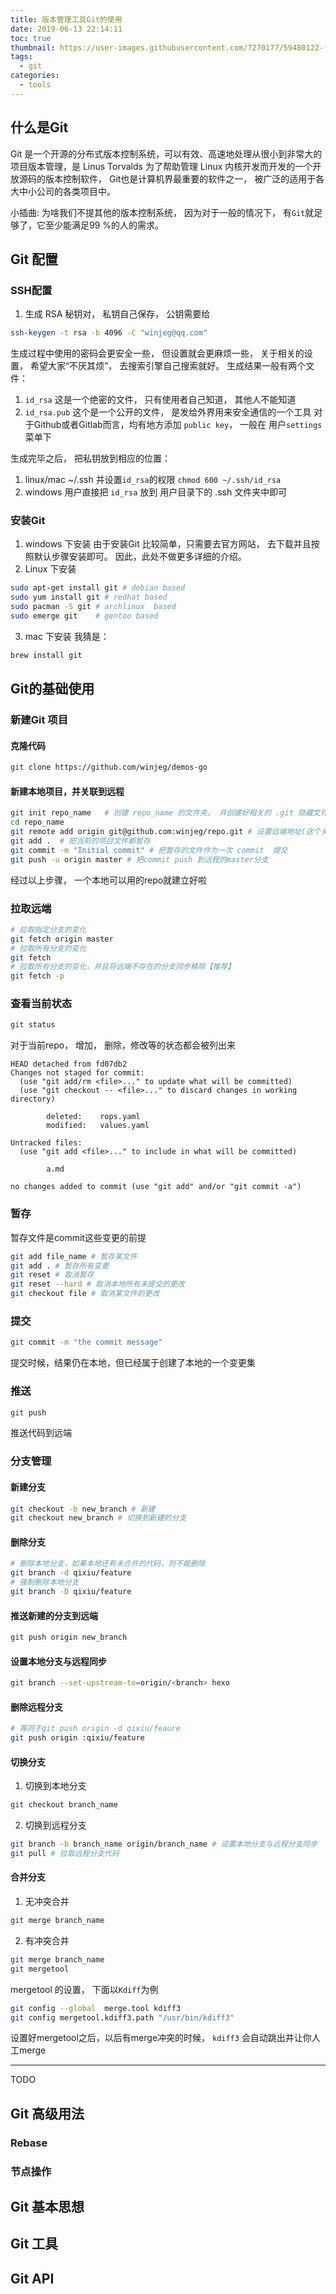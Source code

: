 ```yaml
---
title: 版本管理工具Git的使用
date: 2019-06-13 22:14:11
toc: true
thumbnail: https://user-images.githubusercontent.com/7270177/59480122-fb5ba480-8e91-11e9-9c26-7f8d6d97868a.png
tags:
  - git
categories:
  - tools
---
```


## 什么是Git
Git 是一个开源的分布式版本控制系统，可以有效、高速地处理从很小到非常大的项目版本管理，是 Linus Torvalds 为了帮助管理 Linux 内核开发而开发的一个开放源码的版本控制软件， Git也是计算机界最重要的软件之一， 被广泛的适用于各大中小公司的各类项目中。

小插曲: 为啥我们不提其他的版本控制系统， 因为对于一般的情况下， 有`Git`就足够了，它至少能满足99 %的人的需求。

## Git 配置
### SSH配置
1. 生成 RSA 秘钥对， 私钥自己保存， 公钥需要给
```bash
ssh-keygen -t rsa -b 4096 -C "winjeg@qq.com"
```
生成过程中使用的密码会更安全一些， 但设置就会更麻烦一些， 关于相关的设置， 希望大家“不厌其烦”， 去搜索引擎自己搜索就好。
生成结果一般有两个文件：
1. `id_rsa` 这是一个绝密的文件， 只有使用者自己知道， 其他人不能知道
2. `id_rsa.pub` 这个是一个公开的文件， 是发给外界用来安全通信的一个工具
对于Github或者Gitlab而言，均有地方添加 `public key`， 一般在 用户`settings` 菜单下

生成完毕之后， 把私钥放到相应的位置：
1. linux/mac  ~/.ssh  并设置`id_rsa`的权限 `chmod 600 ~/.ssh/id_rsa`
2. windows 用户直接把 `id_rsa` 放到 用户目录下的 .ssh 文件夹中即可

### 安装Git
1. windows 下安装
由于安装Git 比较简单，只需要去官方网站， 去下载并且按照默认步骤安装即可。
因此，此处不做更多详细的介绍。
2. Linux 下安装
```bash
sudo apt-get install git # debian based
sudo yum install git # redhat based
sudo pacman -S git # archlinux  based
sudo emerge git    # gentoo based
```

3. mac 下安装
我猜是：
```bash
brew install git
```

## Git的基础使用
### 新建Git 项目
####  克隆代码

```bash
git clone https://github.com/winjeg/demos-go
```

#### 新建本地项目，并关联到远程
```bash
git init repo_name   # 创建 repo_name 的文件夹， 并创建好相关的 .git 隐藏文件夹等
cd repo_name  
git remote add origin git@github.com:winjeg/repo.git # 设置远端地址(这个关系到推送的地址)
git add .  # 把当前的项目文件都暂存
git commit -m "Initial commit" # 把暂存的文件作为一次 commit  提交
git push -u origin master # 把commit push 到远程的master分支
```

经过以上步骤， 一个本地可以用的repo就建立好啦


### 拉取远端
```bash
# 拉取指定分支的变化
git fetch origin master 
# 拉取所有分支的变化
git fetch 
# 拉取所有分支的变化，并且将远端不存在的分支同步移除【推荐】
git fetch -p 
```

### 查看当前状态
```bash
git status
```
对于当前repo， 增加， 删除，修改等的状态都会被列出来
```
HEAD detached from fd07db2
Changes not staged for commit:
  (use "git add/rm <file>..." to update what will be committed)
  (use "git checkout -- <file>..." to discard changes in working directory)

        deleted:    rops.yaml
        modified:   values.yaml

Untracked files:
  (use "git add <file>..." to include in what will be committed)

        a.md

no changes added to commit (use "git add" and/or "git commit -a")
```

### 暂存
暂存文件是commit这些变更的前提
```bash
git add file_name # 暂存某文件
git add . # 暂存所有变更
git reset # 取消暂存
git reset --hard # 取消本地所有未提交的更改
git checkout file # 取消某文件的更改
```

### 提交
```bash
git commit -m "the commit message"
```
提交时候，结果仍在本地，但已经属于创建了本地的一个变更集
### 推送
```bash
git push
```
推送代码到远端

### 分支管理

#### 新建分支
```bash
git checkout -b new_branch # 新建
git checkout new_branch # 切换到新建的分支
```

#### 删除分支
```bash
# 删除本地分支，如果本地还有未合并的代码，则不能删除
git branch -d qixiu/feature
# 强制删除本地分支
git branch -D qixiu/feature 
```

#### 推送新建的分支到远端
```bash
git push origin new_branch
```
#### 设置本地分支与远程同步
```bash
git branch --set-upstream-to=origin/<branch> hexo
```
#### 删除远程分支
```bash
# 等同于git push origin -d qixiu/feaure
git push origin :qixiu/feature
```

#### 切换分支
1. 切换到本地分支
```bash
git checkout branch_name
```
2. 切换到远程分支
```bash
git branch -b branch_name origin/branch_name # 设置本地分支与远程分支同步
git pull # 拉取远程分支代码
```

#### 合并分支
1. 无冲突合并
```bash
git merge branch_name
```

2. 有冲突合并
```bash
git merge branch_name
git mergetool
```
mergetool 的设置， 下面以`Kdiff`为例
```bash
git config --global  merge.tool kdiff3
git config mergetool.kdiff3.path "/usr/bin/kdiff3"
```
设置好mergetool之后，以后有merge冲突的时候， `kdiff3` 会自动跳出并让你人工merge

---
TODO

## Git 高级用法

### Rebase

### 节点操作


## Git 基本思想


## Git 工具


## Git API
